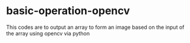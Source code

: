 # basic-operation-opencv
This codes are to output an array to form an image based on the input of the array using opencv via python
